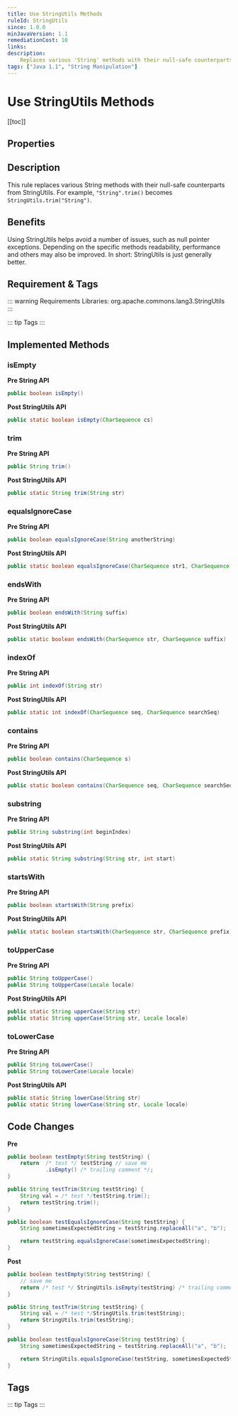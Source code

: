 ```yaml
---
title: Use StringUtils Methods
ruleId: StringUtils
since: 1.0.0
minJavaVersion: 1.1
remediationCost: 10
links:
description:
    Replaces various 'String' methods with their null-safe counterparts from 'StringUtils'.
tags: ["Java 1.1", "String Manipulation"]
---
```


# Use StringUtils Methods

[[toc]]

## Properties

<RuleProperties />


## Description

This rule replaces various String methods with their null-safe counterparts from StringUtils.
For example, `"String".trim()` becomes `StringUtils.trim("String")`.   

## Benefits

Using StringUtils helps avoid a number of issues, such as null pointer exceptions. Depending on the specific methods readability, performance and others may also be improved. In short: StringUtils is just generally better.   

## Requirement & Tags

::: warning Requirements
Libraries: org.apache.commons.lang3.StringUtils
:::

::: tip Tags
<TagLinks />
:::

## Implemented Methods

### isEmpty

__Pre String API__

``` java
public boolean isEmpty()
```

__Post StringUtils API__

``` java
public static boolean isEmpty(CharSequence cs)
```

### trim

__Pre String API__

``` java
public String trim()
```

__Post StringUtils API__

``` java
public static String trim(String str)
```

### equalsIgnoreCase

__Pre String API__

``` java
public boolean equalsIgnoreCase(String anotherString)
```

__Post StringUtils API__

``` java
public static boolean equalsIgnoreCase(CharSequence str1, CharSequence str2)
```

### endsWith

__Pre String API__

``` java
public boolean endsWith(String suffix)
```

__Post StringUtils API__

``` java
public static boolean endsWith(CharSequence str, CharSequence suffix)
```

### indexOf

__Pre String API__

``` java
public int indexOf(String str)
```

__Post StringUtils API__

``` java
public static int indexOf(CharSequence seq, CharSequence searchSeq)
```

### contains

__Pre String API__

``` java
public boolean contains(CharSequence s)
```

__Post StringUtils API__

``` java
public static boolean contains(CharSequence seq, CharSequence searchSeq)
```

### substring

__Pre String API__

``` java
public String substring(int beginIndex)
```

__Post StringUtils API__

``` java
public static String substring(String str, int start)
```

### startsWith

__Pre String API__

``` java
public boolean startsWith(String prefix)
```

__Post StringUtils API__

``` java
public static boolean startsWith(CharSequence str, CharSequence prefix)
```

### toUpperCase

__Pre String API__

``` java
public String toUpperCase()
public String toUpperCase(Locale locale)
```

__Post StringUtils API__

``` java
public static String upperCase(String str)
public static String upperCase(String str, Locale locale)
```

### toLowerCase

__Pre String API__

``` java
public String toLowerCase()
public String toLowerCase(Locale locale)
```

__Post StringUtils API__

``` java
public static String lowerCase(String str)
public static String lowerCase(String str, Locale locale)
```

## Code Changes

__Pre__

```java
public boolean testEmpty(String testString) {
    return  /* test */ testString // save me
            .isEmpty() /* trailing comment */;
}

public String testTrim(String testString) {
    String val = /* test */testString.trim();
    return testString.trim();
}

public boolean testEqualsIgnoreCase(String testString) {
    String sometimesExpectedString = testString.replaceAll("a", "b");

    return testString.equalsIgnoreCase(sometimesExpectedString);
}
```

__Post__

```java
public boolean testEmpty(String testString) {
    // save me
    return /* test */ StringUtils.isEmpty(testString) /* trailing comment */;
}

public String testTrim(String testString) {
    String val = /* test */StringUtils.trim(testString);
    return StringUtils.trim(testString);
}

public boolean testEqualsIgnoreCase(String testString) {
    String sometimesExpectedString = testString.replaceAll("a", "b");

    return StringUtils.equalsIgnoreCase(testString, sometimesExpectedString);
}
```

<VersionNotice />


## Tags

::: tip Tags
<TagLinks />
:::